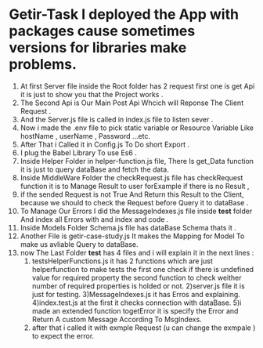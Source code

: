 ﻿
 # Getir-Task I deployed the App with packages cause sometimes versions for libraries make problems.

1.  At first Server file inside the Root folder has 2 request first one is get Api it is just to show you that the Project works .
2.  The Second Api is Our Main Post Api Whcich will Reponse The Client Request .
3.  And the Server.js file is called in index.js file to listen sever .
4.  Now i made the .env file to pick static variable or Resource Variable Like hostName , userName , Password ...etc.
5.  After That i Called it in Config.js To Do short Export .
6.  I plug the Babel Library To use Es6 .
7.  Inside Helper Folder in helper-function.js file,  There Is get_Data function it is just to query dataBase and fetch the data.
8.  Inside MiddleWare Folder the checkRequest.js file has checkRequest function it is to Manage Result to user forExample if there is no Result , 
9.  if the sended Request is not True And Return this Result to the Client, because we should to check the Request before Query it to dataBase .
10. To Manage Our Errors I did the MessageIndexes.js file inside __test__ folder And index all Errors with and index and code .
11. Inside Models Folder Schema.js file has dataBase Schema thats it .
12. Another File is getir-case-study.js It makes the Mapping for Model To make us avliable Query to dataBase.
13. now The Last Folder __test__ has 4 files and i will explain it in the next lines :
    1) testsHelperFunctions.js it has 2 functions which are just helperfunction to make tests the first one check if there is undefined value for required property
    the second function to check weither number of required properties is holded or not.
    2)server.js file it is just for testing.
    3)MessageIndexes.js it has Erros and explaining.
    4)index.test.js at the first it checks connection with dataBase.
    5)i made an extended function togetError it is specify the Error and Return A custom Message According To MsgIndexs.
    6) after that i called it with exmple Request (u can change the exmpale ) to expect the error.
